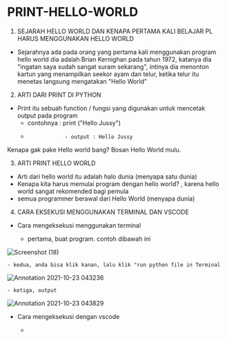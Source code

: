 # PRINT-HELLO-WORLD


1. SEJARAH HELLO WORLD DAN KENAPA PERTAMA KALI BELAJAR PL HARUS MENGGUNAKAN HELLO WORLD

- Sejarahnya ada pada orang yang  pertama kali menggunakan program hello world dia adalah Brian Kernighan pada tahun 1972, katanya dia "ingatan saya sudah sangat suram sekarang", intinya dia menonton kartun yang menampilkan seekor ayam dan telur, ketika telur itu menetas langsung mengatakan "Hello World"


2. ARTI DARI PRINT DI PYTHON

- Print itu sebuah function / fungsi yang digunakan untuk mencetak output pada program 
    - contohnya  :  print ("Hello Jussy")
    -                 - output : Hello Jussy
 Kenapa gak pake Hello world bang? Bosan Hello World mulu.
 
 
 3. ARTI PRINT HELLO WORLD
 
 - Arti dari hello world itu adalah halo dunia (menyapa satu dunia)
 - Kenapa kita harus memulai program dengan hello world? , karena hello world sangat rekomended bagi pemula
 - semua programmer berawal dari Hello World (menyapa dunia)
 
 
 4. CARA EKSEKUSI MENGGUNAKAN TERMINAL DAN VSCODE

- Cara mengeksekusi menggunakan terminal

    - pertama, buat program. contoh dibawah ini

![Screenshot (18)](https://user-images.githubusercontent.com/92988781/138554306-654f2125-4584-41d8-be35-1607ddf38428.png)


    - kedua, anda bisa klik kanan, lalu klik "run python file in Terminal
    
![Annotation 2021-10-23 043236](https://user-images.githubusercontent.com/92988781/138554379-f8d1b14e-c96b-43c5-9406-605ffa9f6708.png)


    - ketiga, output

![Annotation 2021-10-23 043829](https://user-images.githubusercontent.com/92988781/138554449-4b46d634-b2c0-4d2b-85ac-8f858ec03f14.png)



- Cara mengeksekusi dengan vscode

    - 



